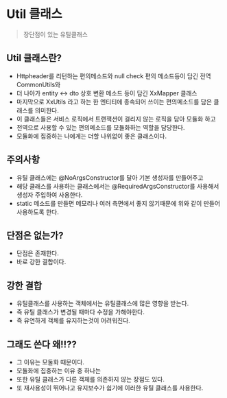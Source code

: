 # Util 클래스
> 장단점이 있는 유틸클래스

## Util 클래스란?
* Httpheader를 리턴하는 편의메소드와 null check 편의 메소드등이 담긴 전역 CommonUtils와
* 더 나아가 entity <-> dto 상호 변환 메소드 등이 담긴 XxMapper 클래스
* 마지막으로 XxUtils 라고 하는 한 엔티티에 종속되어 쓰이는 편의메소드를 담은 클래스를 의미한다.
* 이 클래스들은 서비스 로직에서 트랜잭션이 걸리지 않는 로직을 담아 모듈화 하고
* 전역으로 사용할 수 있는 편의메소드를 모듈화하는 역할을 담당한다.
* 모듈화에 집중하는 나에게는 더할 나위없이 좋은 클래스이다.

## 주의사항
* 유틸 클래스에는 @NoArgsConstructor를 달아 기본 생성자를 만들어주고
* 해당 클래스를 사용하는 클래스에서는 @RequiredArgsConstructor를 사용해서 생성자 주입하여 사용한다.
* static 메소드를 만들면 메모리나 여러 측면에서 좋지 않기때문에 위와 같이 만들어 사용하도록 한다.

## 단점은 없는가?
* 단점은 존재한다.
* 바로 강한 결합이다.

## 강한 결합
* 유틸클래스를 사용하는 객체에서는 유틸클래스에 많은 영향을 받는다.
* 즉 유틸 클래스가 변경될 때마다 수정을 가해야한다.
* 즉 유연하게 객체를 유지하는것이 어려워진다.

## 그래도 쓴다 왜!!??
* 그 이유는 모둘화 때문이다.
* 모듈화에 집중하는 이유 중 하나는 
* 또한 유틸 클래스가 다른 객체를 의존하지 않는 장점도 있다.
* 또 재사용성이 뛰어나고 유지보수가 쉽기에 이러한 유틸 클래스를 사용한다.
